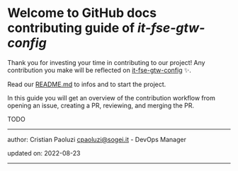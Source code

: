 # Welcome to GitHub docs contributing guide of _it-fse-gtw-config_ <!-- omit in toc -->

Thank you for investing your time in contributing to our project! 
Any contribution you make will be reflected on [it-fse-gtw-config](https://github.com/ministero-salute/it-fse-gtw-config) :sparkles:.

Read our [README.md](./README.md) to infos and to start the project.

In this guide you will get an overview of the contribution workflow from opening an issue, creating a PR, reviewing, and merging the PR.


TODO

---
author: Cristian Paoluzi <cpaoluzi@sogei.it> - DevOps Manager

updated on: 2022-08-23


---